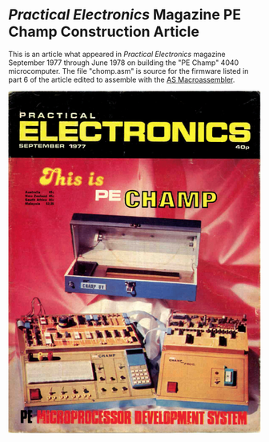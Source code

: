 # *Practical Electronics* Magazine PE Champ Construction Article
This is an article what appeared in *Practical Electronics* magazine September 1977 through June 1978 on building the "PE Champ" 4040 microcomputer. The file "chomp.asm" is source for the firmware listed in part 6 of the article edited to assemble with the [AS Macroassembler](http://john.ccac.rwth-aachen.de:8000/as/).
<p align="center"><img src="/images/PE Cover.png"/>
